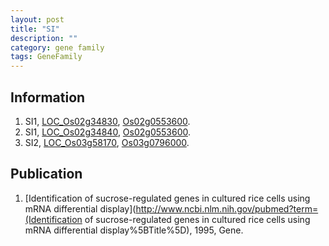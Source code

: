 ```yaml
---
layout: post
title: "SI"
description: ""
category: gene family
tags: GeneFamily
---
```


## Information
1. SI1, [LOC_Os02g34830](http://rice.plantbiology.msu.edu/cgi-bin/ORF_infopage.cgi?orf=LOC_Os02g34830), [Os02g0553600](http://rapdb.dna.affrc.go.jp/viewer/gbrowse_details/irgsp1?name=Os02g0553600).
2. SI1, [LOC_Os02g34840](http://rice.plantbiology.msu.edu/cgi-bin/ORF_infopage.cgi?orf=LOC_Os02g34840), [Os02g0553600](http://rapdb.dna.affrc.go.jp/viewer/gbrowse_details/irgsp1?name=Os02g0553600).
3. SI2, [LOC_Os03g58170](http://rice.plantbiology.msu.edu/cgi-bin/ORF_infopage.cgi?orf=LOC_Os03g58170), [Os03g0796000](http://rapdb.dna.affrc.go.jp/viewer/gbrowse_details/irgsp1?name=Os03g0796000).

## Publication
1. [Identification of sucrose-regulated genes in cultured rice cells using mRNA differential display](http://www.ncbi.nlm.nih.gov/pubmed?term=(Identification of sucrose-regulated genes in cultured rice cells using mRNA differential display%5BTitle%5D), 1995, Gene.



